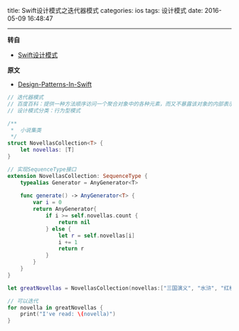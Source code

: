 title: Swift设计模式之迭代器模式
categories: ios
tags: 设计模式
date: 2016-05-09 16:48:47

---

<!--head-->

**转自**

* [Swift设计模式](http://qefee.com/tags/%E8%AE%BE%E8%AE%A1%E6%A8%A1%E5%BC%8F/)

**原文**

* [Design-Patterns-In-Swift](https://github.com/ochococo/Design-Patterns-In-Swift#behavioral)



<!--more-->



<!--body-->

```swift
// 迭代器模式
// 百度百科：提供一种方法顺序访问一个聚合对象中的各种元素，而又不暴露该对象的内部表示
// 设计模式分类：行为型模式

/**
 *  小说集类
 */
struct NovellasCollection<T> {
    let novellas: [T]
}

// 实现SequenceType接口
extension NovellasCollection: SequenceType {
    typealias Generator = AnyGenerator<T>
    
    func generate() -> AnyGenerator<T> {
        var i = 0
        return AnyGenerator{
            if i >= self.novellas.count {
                return nil
            } else {
                let r = self.novellas[i]
                i += 1
                return r
            }
        }
    }
}

let greatNovellas = NovellasCollection(novellas:["三国演义", "水浒", "红楼梦", "西游记"])

// 可以迭代
for novella in greatNovellas {
    print("I've read: \(novella)")
}
```
